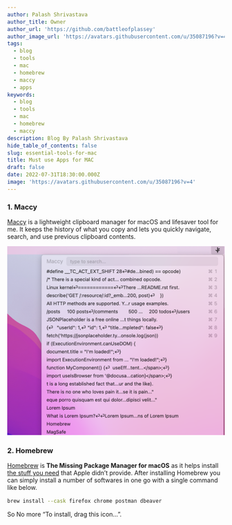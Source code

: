 ```yaml
---
author: Palash Shrivastava
author_title: Owner
author_url: 'https://github.com/battleofplassey'
author_image_url: 'https://avatars.githubusercontent.com/u/35087196?v=4'
tags:
  - blog
  - tools
  - mac
  - homebrew
  - maccy
  - apps
keywords:
  - blog
  - tools
  - mac
  - homebrew
  - maccy
description: Blog By Palash Shrivastava
hide_table_of_contents: false
slug: essential-tools-for-mac
title: Must use Apps for MAC
draft: false
date: 2022-07-31T18:30:00.000Z
image: 'https://avatars.githubusercontent.com/u/35087196?v=4'
---
```


<!--truncate-->

### 1. Maccy

[Maccy](https://github.com/p0deje/Maccy) is a lightweight clipboard manager for macOS and lifesaver tool for me. It keeps the history of what you copy and lets you quickly navigate, search, and use previous clipboard contents.

![](/img/screenshot-2022-08-03-at-11-19-25-am.png)

### 2. Homebrew

[Homebrew](https://brew.sh/) is **The Missing Package Manager for macOS** as it helps install [the stuff you need](https://formulae.brew.sh/formula/ "List of Homebrew packages") that Apple didn’t provide. After installing Homebrew you can simply install a number of softwares in one go with a single command like below.

```bash
brew install --cask firefox chrome postman dbeaver
```

So No more “To install, drag this icon…”.
